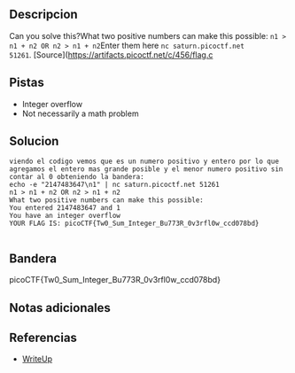 

## Descripcion
Can you solve this?What two positive numbers can make this possible: `n1 > n1 + n2 OR n2 > n1 + n2`Enter them here `nc saturn.picoctf.net 51261`. [Source](https://artifacts.picoctf.net/c/456/flag.c
## Pistas
- Integer overflow
- Not necessarily a math problem
## Solucion
```
viendo el codigo vemos que es un numero positivo y entero por lo que agregamos el entero mas grande posible y el menor numero positivo sin contar al 0 obteniendo la bandera:
echo -e "2147483647\n1" | nc saturn.picoctf.net 51261
n1 > n1 + n2 OR n2 > n1 + n2 
What two positive numbers can make this possible: 
You entered 2147483647 and 1
You have an integer overflow
YOUR FLAG IS: picoCTF{Tw0_Sum_Integer_Bu773R_0v3rfl0w_ccd078bd}


```

## Bandera

picoCTF{Tw0_Sum_Integer_Bu773R_0v3rfl0w_ccd078bd}

## Notas adicionales

## Referencias
- [WriteUp](https://github.com/snwau/picoCTF-2023-Writeup/blob/main/Binary%20Exploitation/two-sum/two-sum.md)